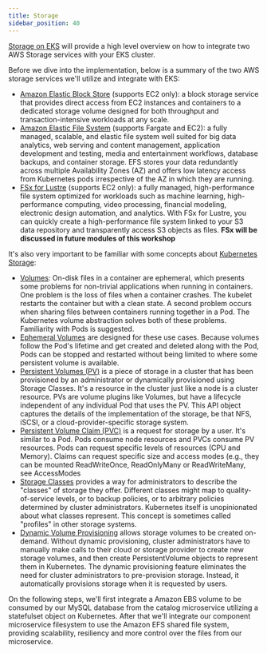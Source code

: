```yaml
---
title: Storage
sidebar_position: 40
---
```


[Storage on EKS](https://docs.aws.amazon.com/eks/latest/userguide/storage.html) will provide a high level overview on how to integrate two AWS Storage services with your EKS cluster.

Before we dive into the implementation, below is a summary of the two AWS storage services we'll utilize and integrate with EKS:

* [Amazon Elastic Block Store](https://aws.amazon.com/ebs/) (supports EC2 only): a block storage service that provides direct access from EC2 instances and containers to a dedicated storage volume designed for both throughput and transaction-intensive workloads at any scale.
* [Amazon Elastic File System](https://aws.amazon.com/efs/) (supports Fargate and EC2): a fully managed, scalable, and elastic file system well suited for big data analytics, web serving and content management, application development and testing, media and entertainment workflows, database backups, and container storage. EFS stores your data redundantly across multiple Availability Zones (AZ) and offers low latency access from Kubernetes pods irrespective of the AZ in which they are running.
* [FSx for Lustre](https://aws.amazon.com/fsx/lustre/) (supports EC2 only): a fully managed, high-performance file system optimized for workloads such as machine learning, high-performance computing, video processing, financial modeling, electronic design automation, and analytics. With FSx for Lustre, you can quickly create a high-performance file system linked to your S3 data repository and transparently access S3 objects as files. **FSx will be discussed in future modules of this workshop**


It's also very important to be familiar with some  concepts about [Kubernetes Storage](https://kubernetes.io/docs/concepts/storage/):
* [Volumes](https://kubernetes.io/docs/concepts/storage/volumes/): On-disk files in a container are ephemeral, which presents some problems for non-trivial applications when running in containers. One problem is the loss of files when a container crashes. The kubelet restarts the container but with a clean state. A second problem occurs when sharing files between containers running together in a Pod. The Kubernetes volume abstraction solves both of these problems. Familiarity with Pods is suggested.
* [Ephemeral Volumes](https://kubernetes.io/docs/concepts/storage/ephemeral-volumes/) are designed for these use cases. Because volumes follow the Pod's lifetime and get created and deleted along with the Pod, Pods can be stopped and restarted without being limited to where some persistent volume is available. 
* [Persistent Volumes (PV)](https://kubernetes.io/docs/concepts/storage/persistent-volumes/) is a piece of storage in a cluster that has been provisioned by an administrator or dynamically provisioned using Storage Classes. It's a resource in the cluster just like a node is a cluster resource. PVs are volume plugins like Volumes, but have a lifecycle independent of any individual Pod that uses the PV. This API object captures the details of the implementation of the storage, be that NFS, iSCSI, or a cloud-provider-specific storage system.
* [Persistent Volume Claim (PVC)](https://kubernetes.io/docs/concepts/storage/persistent-volumes/) is a request for storage by a user. It's similar to a Pod. Pods consume node resources and PVCs consume PV resources. Pods can request specific levels of resources (CPU and Memory). Claims can request specific size and access modes (e.g., they can be mounted ReadWriteOnce, ReadOnlyMany or ReadWriteMany, see AccessModes
* [Storage Classes](https://kubernetes.io/docs/concepts/storage/storage-classes/) provides a way for administrators to describe the "classes" of storage they offer. Different classes might map to quality-of-service levels, or to backup policies, or to arbitrary policies determined by cluster administrators. Kubernetes itself is unopinionated about what classes represent. This concept is sometimes called "profiles" in other storage systems.
* [Dynamic Volume Provisioning](https://kubernetes.io/docs/concepts/storage/dynamic-provisioning/)  allows storage volumes to be created on-demand. Without dynamic provisioning, cluster administrators have to manually make calls to their cloud or storage provider to create new storage volumes, and then create PersistentVolume objects to represent them in Kubernetes. The dynamic provisioning feature eliminates the need for cluster administrators to pre-provision storage. Instead, it automatically provisions storage when it is requested by users.

On the following steps, we'll first integrate a Amazon EBS volume to be consumed by our MySQL database from the catalog microservice utilizing a statefulset object on Kubernetes. 
After that we'll integrate our component microservice filesystem to use the Amazon EFS shared file system, providing scalability, resiliency and more control over the files from our microservice. 
